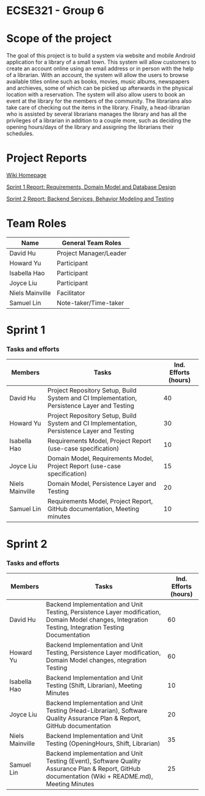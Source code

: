 # ECSE321 - Group 6 #

# Scope of the project #

The goal of this project is to build a system via website and mobile Android application for a library of a small town. This system will allow customers to create an account online using an email address or in person with the help of a librarian. With an account, the system will allow the users to browse available titles online such as books, movies, music albums, newspapers and archieves, some of which can be picked up afterwards in the physical location with a reservation. The system will also allow users to book an event at the library for the members of the community. The librarians also take care of checking out the items in the library. Finally, a head-librarian who is assisted by several librarians manages the library and has all the privileges of a librarian in addition to a couple more, such as deciding the opening hours/days of the library and assigning the librarians their schedules.      

# Project Reports #

[Wiki Homepage](https://github.com/McGill-ECSE321-Fall2021/project-group-06/wiki)

[Sprint 1 Report: Requirements, Domain Model and Database Design](https://github.com/McGill-ECSE321-Fall2021/project-group-06/wiki/Sprint-1:-Requirements,-Domain-Model,-and-Database-Design)

[Sprint 2 Report: Backend Services, Behavior Modeling and Testing](https://github.com/McGill-ECSE321-Fall2021/project-group-06/wiki/Sprint-2---Backend-Services,-Behavior-Modeling,-and-Testing)

# Team Roles #

|Name            | General Team Roles      |
|----------------|-------------------------|
|David Hu        |Project Manager/Leader   |
|Howard Yu       |Participant              |
|Isabella Hao    |Participant              |
|Joyce Liu       |Participant              |
|Niels Mainville |Facilitator              |
|Samuel Lin      |Note-taker/Time-taker    |

# Sprint 1 #

### Tasks and efforts ###

|Members         | Tasks | Ind. Efforts (hours) |
|----------------|-------|---|
|David Hu        |Project Repository Setup, Build System and CI Implementation, Persistence Layer and Testing  |40 |
|Howard Yu       |Project Repository Setup, Build System and CI Implementation, Persistence Layer and Testing  |30 |
|Isabella Hao    |Requirements Model, Project Report (use-case specification) |10 |
|Joyce Liu       |Domain Model, Requirements Model, Project Report (use-case specification) |15 |
|Niels Mainville |Domain Model, Persistence Layer and Testing   |20 |
|Samuel Lin      |Requirements Model, Project Report, GitHub documentation, Meeting minutes  |10 |

# Sprint 2 #

### Tasks and efforts ###

|Members         | Tasks | Ind. Efforts (hours) |
|----------------|------|----|
|David Hu        |Backend Implementation and Unit Testing, Persistence Layer modification, Domain Model changes, Integration Testing, Integration Testing Documentation |60|
|Howard Yu       |Backend Implementation and Unit Testing, Persistence Layer modification, Domain Model changes, ntegration Testing  |60    |
|Isabella Hao    |Backend Implementation and Unit Testing (Shift, Librarian), Meeting Minutes   |10    |
|Joyce Liu       |Backend Implementation and Unit Testing (Head-Librarian), Software Quality Assurance Plan & Report, GitHub documentation  |20    |
|Niels Mainville |Backend Implementation and Unit Testing (OpeningHours, Shift, Librarian)  |35    |
|Samuel Lin      |Backend implementation and Unit Testing (Event), Software Quality Assurance Plan & Report, GitHub documentation (Wiki + README.md), Meeting Minutes   |25  |
